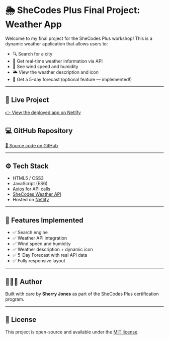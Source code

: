 # 🌦️ SheCodes Plus Final Project: Weather App

Welcome to my final project for the SheCodes Plus workshop! This is a dynamic weather application that allows users to:

- 🔍 Search for a city
- 📡 Get real-time weather information via API
- 💨 See wind speed and humidity
- 🌥️ View the weather description and icon
- 📅 Get a 5-day forecast (optional feature — implemented!)

---

## 🔗 Live Project
[👉 View the deployed app on Netlify](https://shecodes-week7-weather-app-sj.netlify.app/)

## 💻 GitHub Repository
[📁 Source code on GitHub](https://github.com/webgenie1/weather-app-v2)

---

## ⚙️ Tech Stack
- HTML5 / CSS3
- JavaScript (ES6)
- [Axios](https://axios-http.com/) for API calls
- [SheCodes Weather API](https://www.shecodes.io/learn/apis/weather)
- Hosted on [Netlify](https://www.netlify.com/)

---

## 🚀 Features Implemented
- ✅ Search engine
- ✅ Weather API integration
- ✅ Wind speed and humidity
- ✅ Weather description + dynamic icon
- ✅ 5-Day Forecast with real API data
- ✅ Fully responsive layout

---

## 🙋🏽‍♀️ Author
Built with care by **Sherry Jones** as part of the SheCodes Plus certification program.

---

## 📝 License
This project is open-source and available under the [MIT license](https://opensource.org/licenses/MIT).
